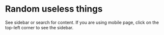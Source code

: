 # Random useless things

See sidebar or search for content. If you are using mobile page, click on the top-left corner to see the sidebar.
